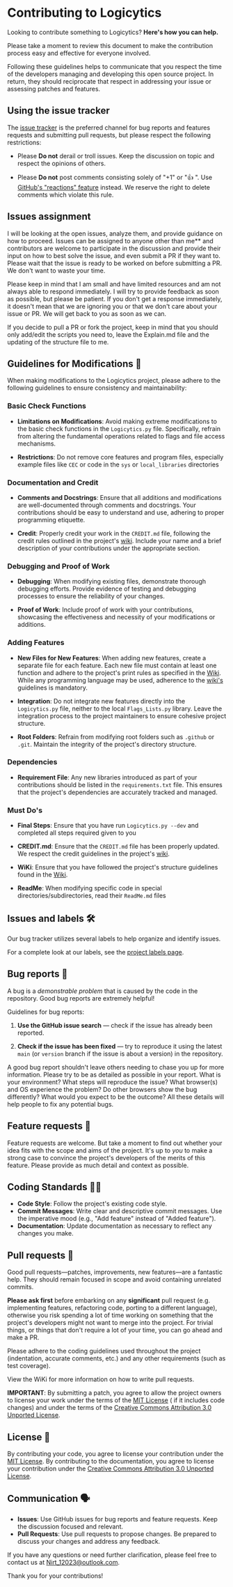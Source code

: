 # Contributing to Logicytics

Looking to contribute something to Logicytics? **Here's how you can help.**

Please take a moment to review this document to make the contribution
process easy and effective for everyone involved.

Following these guidelines helps to communicate that you respect the time of
the developers managing and developing this open source project. In return,
they should reciprocate that respect in addressing your issue or assessing
patches and features.

## Using the issue tracker

The [issue tracker](https://github.com/DefinetlyNotAI/Logicytics/issues) is
the preferred channel for bug reports and features requests
and submitting pull requests, but please respect the following
restrictions:

- Please **Do not** derail or troll issues. Keep the discussion on topic and
  respect the opinions of others.

- Please **Do not** post comments consisting solely of "+1" or "👍 ".
  Use [GitHub's "reactions" feature](https://blog.github.com/2016-03-10-add-reactions-to-pull-requests-issues-and-comments/)
  instead. We reserve the right to delete comments which violate this rule.

## Issues assignment

I will be looking at the open issues, analyze them, and provide guidance on how to proceed.
Issues can be assigned to anyone other than me** and contributors are welcome
to participate in the discussion and provide their input on how to best solve the issue,
and even submit a PR if they want to.
Please wait that the issue is ready to be worked on before submitting a PR.
We don't want to waste your time.

Please keep in mind that I am small and have limited resources and am not always able to respond immediately.
I will try to provide feedback as soon as possible, but please be patient.
If you don't get a response immediately,
it doesn't mean that we are ignoring you or that we don't care about your issue or PR.
We will get back to you as soon as we can.

If you decide to pull a PR or fork the project, keep in mind that you should only add/edit the scripts you need to,
leave the Explain.md file and the updating of the structure file to me.

## Guidelines for Modifications 📃

When making modifications to the Logicytics project,
please adhere to the following guidelines to ensure consistency and maintainability:

### Basic Check Functions

- **Limitations on Modifications**: Avoid making extreme modifications to the basic check functions in
  the `Logicytics.py` file. Specifically, refrain from altering the fundamental operations related to flags and file
  access mechanisms.

- **Restrictions**: Do not remove core features and program files, especially example files like `CEC` or code in
  the `sys` or `local_libraries` directories

### Documentation and Credit

- **Comments and Docstrings**: Ensure that all additions and modifications are well-documented through comments and
  docstrings. Your contributions should be easy to understand and use, adhering to proper programming etiquette.

- **Credit**: Properly credit your work in the `CREDIT.md` file, following the credit rules outlined in the
  project's [wiki](https://github.com/DefinetlyNotAI/Logicytics/wiki/2-‐-Contribution-Guidelines#credits). Include your
  name and a brief description of your contributions under the appropriate section.

### Debugging and Proof of Work

- **Debugging**: When modifying existing files, demonstrate thorough debugging efforts. Provide evidence of testing and
  debugging processes to ensure the reliability of your changes.

- **Proof of Work**: Include proof of work with your contributions, showcasing the effectiveness and necessity of your
  modifications or additions.

### Adding Features

- **New Files for New Features**: When adding new features, create a separate file for each feature. Each new file must
  contain at least one function and adhere to the project's print rules as specified in
  the [Wiki](https://github.com/DefinetlyNotAI/Logicytics/wiki/2-‐-Contribution-Guidelines#printing-rules). While any
  programming language may be used, adherence to
  the [wiki's](https://github.com/DefinetlyNotAI/Logicytics/wiki/2-‐-Contribution-Guidelines) guidelines is mandatory.

- **Integration**: Do not integrate new features directly into the `Logicytics.py` file, neither to the
  local `Flags_Lists.py` library. Leave the integration process to the project maintainers to ensure cohesive project
  structure.

- **Root Folders**: Refrain from modifying root folders such as `.github` or `.git`. Maintain the integrity of the
  project's directory structure.

### Dependencies

- **Requirement File**: Any new libraries introduced as part of your contributions should be listed in
  the `requirements.txt` file. This ensures that the project's dependencies are accurately tracked and managed.

### Must Do's

- **Final Steps**: Ensure that you have run `Logicytics.py --dev` and completed all steps required given to you

- **CREDIT.md**: Ensure that the `CREDIT.md` file has been properly updated. We respect the credit guidelines in the
  project's [wiki](https://github.com/DefinetlyNotAI/Logicytics/wiki/2-‐-Contribution-Guidelines#credits).

- **WiKi**: Ensure that you have followed the project's structure guidelines found in
  the [Wiki](https://github.com/DefinetlyNotAI/Logicytics/wiki).

- **ReadMe**: When modifying specific code in special directories/subdirectories, read their `ReadMe.md` files

## Issues and labels 🛠️

Our bug tracker utilizes several labels to help organize and identify issues.

For a complete look at our labels, see the [project labels page](https://github.com/DefinetlyNotAI/Logicytics/labels).

## Bug reports 🐛

A bug is a _demonstrable problem_ that is caused by the code in the repository.
Good bug reports are extremely helpful!

Guidelines for bug reports:

1. **Use the GitHub issue search** &mdash; check if the issue has already been
   reported.

2. **Check if the issue has been fixed** &mdash; try to reproduce it using the
   latest `main` (or `version` branch if the issue is about a version) in the repository.

A good bug report shouldn't leave others needing to chase you up for more
information. Please try to be as detailed as possible in your report. What is
your environment? What steps will reproduce the issue? What browser(s) and OS
experience the problem? Do other browsers show the bug differently? What
would you expect to be the outcome? All these details will help people to fix
any potential bugs.

## Feature requests 🚀

Feature requests are welcome. But take a moment to find out whether your idea
fits with the scope and aims of the project. It's up to _you_ to make a strong
case to convince the project's developers of the merits of this feature. Please
provide as much detail and context as possible.

## Coding Standards 👨‍💻

- **Code Style**: Follow the project's existing code style.
- **Commit Messages**: Write clear and descriptive commit messages. Use the imperative mood (e.g., "Add feature" instead
  of "Added feature").
- **Documentation**: Update documentation as necessary to reflect any changes you make.

## Pull requests 📝

Good pull requests—patches, improvements, new features—are a fantastic
help. They should remain focused in scope and avoid containing unrelated
commits.

**Please ask first** before embarking on any **significant** pull request (e.g.
implementing features, refactoring code, porting to a different language),
otherwise you risk spending a lot of time working on something that the
project's developers might not want to merge into the project. For trivial
things, or things that don't require a lot of your time, you can go ahead and
make a PR.

Please adhere to the coding guidelines used throughout the
project (indentation, accurate comments, etc.) and any other requirements
(such as test coverage).

View the WiKi for more information on how to write pull requests.

**IMPORTANT**: By submitting a patch, you agree to allow the project owners to
license your work under the terms of the [MIT License](https://github.com/DefinetlyNotAI/Logicytics/blob/main/LICENSE) (
if it
includes code changes) and under the terms of the
[Creative Commons Attribution 3.0 Unported License](https://creativecommons.org/licenses/by/3.0/).

## License 📝

By contributing your code, you agree to license your contribution under
the [MIT License](https://github.com/DefinetlyNotAI/Logicytics/blob/main/LICENSE).
By contributing to the documentation, you agree to license your contribution under
the [Creative Commons Attribution 3.0 Unported License](https://creativecommons.org/licenses/by/3.0/).

## Communication 🗣️

- **Issues**: Use GitHub issues for bug reports and feature requests. Keep the discussion focused and relevant.
- **Pull Requests**: Use pull requests to propose changes. Be prepared to discuss your changes and address any feedback.

If you have any questions or need further clarification, please feel free to contact us at Nirt_12023@outlook.com.

Thank you for your contributions!
